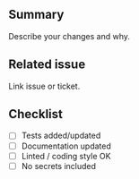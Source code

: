 ## Summary

Describe your changes and why.

## Related issue

Link issue or ticket.

## Checklist
- [ ] Tests added/updated
- [ ] Documentation updated
- [ ] Linted / coding style OK
- [ ] No secrets included